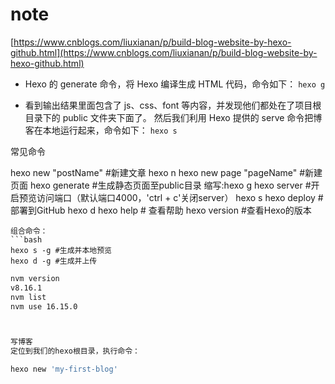 # note
[https://www.cnblogs.com/liuxianan/p/build-blog-website-by-hexo-github.html](https://www.cnblogs.com/liuxianan/p/build-blog-website-by-hexo-github.html)

* Hexo 的 generate 命令，将 Hexo 编译生成 HTML 代码，命令如下：
`hexo g`

* 看到输出结果里面包含了 js、css、font 等内容，并发现他们都处在了项目根目录下的 public 文件夹下面了。
然后我们利用 Hexo 提供的 serve 命令把博客在本地运行起来，命令如下：
`hexo s`

常见命令

hexo new "postName" #新建文章 hexo n
hexo new page "pageName" #新建页面
hexo generate #生成静态页面至public目录  缩写:hexo g
hexo server #开启预览访问端口（默认端口4000，'ctrl + c'关闭server） hexo s
hexo deploy #部署到GitHub  hexo d
hexo help  # 查看帮助
hexo version  #查看Hexo的版本

```
组合命令：
```bash
hexo s -g #生成并本地预览
hexo d -g #生成并上传
```


```bash
nvm version                         
v8.16.1
nvm list 
nvm use 16.15.0  



写博客
定位到我们的hexo根目录，执行命令：

hexo new 'my-first-blog'